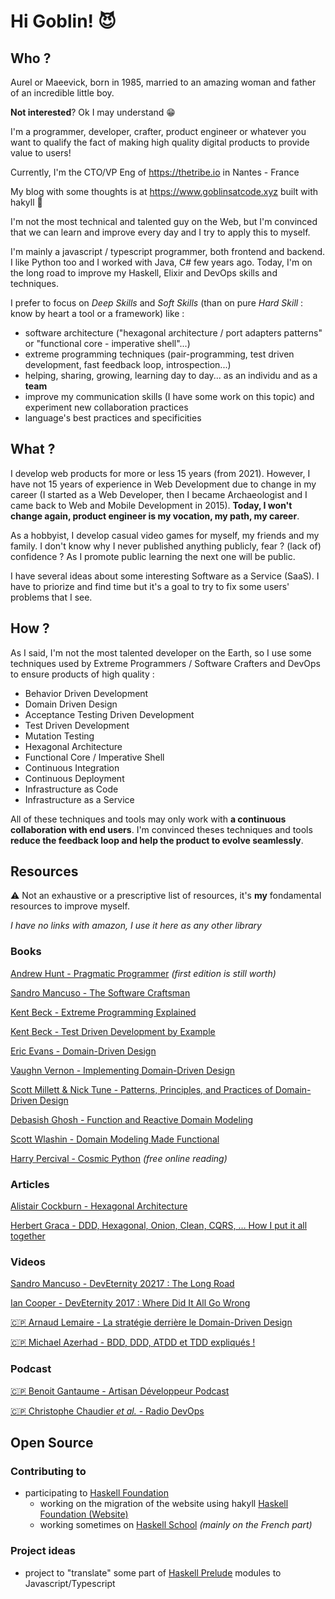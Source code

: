 # Hi Goblin! 😈

## Who ? 

Aurel or Maeevick, born in 1985, married to an amazing woman and father of an incredible little boy.

__Not interested__? Ok I may understand 😁

I'm a programmer, developer, crafter, product engineer or whatever you want to qualify the fact of making high quality digital products to provide value to users!

Currently, I'm the CTO/VP Eng of https://thetribe.io in Nantes - France

My blog with some thoughts is at https://www.goblinsatcode.xyz built with hakyll 💚

I'm not the most technical and talented guy on the Web, but I'm convinced that we can learn and improve every day and I try to apply this to myself.

I'm mainly a javascript / typescript programmer, both frontend and backend. I like Python too and I worked with Java, C# few years ago. 
Today, I'm on the long road to improve my Haskell, Elixir and DevOps skills and techniques.

I prefer to focus on _Deep Skills_ and _Soft Skills_ (than on pure _Hard Skill_ : know by heart a tool or a framework) like :

- software architecture ("hexagonal architecture / port adapters patterns" or "functional core - imperative shell"...) 
- extreme programming techniques (pair-programming, test driven development, fast feedback loop, introspection...)
- helping, sharing, growing, learning day to day... as an individu and as a __team__ 
- improve my communication skills (I have some work on this topic) and experiment new collaboration practices
- language's best practices and specificities


## What ?

I develop web products for more or less 15 years (from 2021). However, I have not 15 years of experience in Web Development due to change in my career (I started as a Web Developer, then I became Archaeologist and I came back to Web and Mobile Development in 2015). __Today, I won't change again, product engineer is my vocation, my path, my career__.

As a hobbyist, I develop casual video games for myself, my friends and my family. I don't know why I never published anything publicly, fear ? (lack of) confidence ? As I promote public learning the next one will be public.

I have several ideas about some interesting Software as a Service (SaaS). I have to priorize and find time but it's a goal to try to fix some users' problems that I see.

## How ?

As I said, I'm not the most talented developer on the Earth, so I use some techniques used by Extreme Programmers / Software Crafters and DevOps to ensure products of high quality : 

- Behavior Driven Development
- Domain Driven Design
- Acceptance Testing Driven Development
- Test Driven Development
- Mutation Testing
- Hexagonal Architecture
- Functional Core / Imperative Shell
- Continuous Integration
- Continuous Deployment
- Infrastructure as Code
- Infrastructure as a Service

All of these techniques and tools may only work with __a continuous collaboration with end users__. I'm convinced theses techniques and tools __reduce the feedback loop and help the product to evolve seamlessly__.


## Resources

⚠️ Not an exhaustive or a prescriptive list of resources, it's __my__ fondamental resources to improve myself.

_I have no links with amazon, I use it here as any other library_

### Books

[Andrew Hunt - Pragmatic Programmer](https://www.amazon.fr/Pragmatic-Programmer-journey-mastery-Anniversary-ebook/dp/B07VRS84D1/) _(first edition is still worth)_

[Sandro Mancuso - The Software Craftsman](https://www.amazon.fr/Software-Craftsman-Professionalism-Pragmatism-Pride/dp/0134052501/)

[Kent Beck - Extreme Programming Explained](https://www.amazon.fr/Extreme-Programming-Explained-Embrace-Change/dp/0321278658/)

[Kent Beck - Test Driven Development by Example](https://www.amazon.fr/Test-Driven-Development-Kent-Beck/dp/0321146530/)

[Eric Evans - Domain-Driven Design](https://www.amazon.fr/Domain-Driven-Design-Tackling-Complexity-Software/dp/0321125215/) 

[Vaughn Vernon - Implementing Domain-Driven Design](https://www.amazon.fr/Implementing-Domain-Driven-Design-Vaughn-Vernon/dp/0321834577/)

[Scott Millett & Nick Tune - Patterns, Principles, and Practices of Domain-Driven Design](https://www.amazon.fr/Patterns-Principles-Practices-Domain-Driven-Design/dp/1118714709/)

[Debasish Ghosh - Function and Reactive Domain Modeling](https://www.amazon.fr/Function-Reactive-Domain-Modeling-Debasish/dp/1617292249)

[Scott Wlashin - Domain Modeling Made Functional](https://www.amazon.fr/Domain-Modeling-Made-Functional-Domain-Driven/dp/1680502549)

[Harry Percival - Cosmic Python](https://www.cosmicpython.com/book/preface.html) _(free online reading)_

### Articles

[Alistair Cockburn - Hexagonal Architecture](https://alistair.cockburn.us/hexagonal-architecture/) 

[Herbert Graca - DDD, Hexagonal, Onion, Clean, CQRS, … How I put it all together](https://herbertograca.com/2017/11/16/explicit-architecture-01-ddd-hexagonal-onion-clean-cqrs-how-i-put-it-all-together/)

### Videos

[Sandro Mancuso - DevEternity 20217 : The Long Road](https://youtu.be/vQDnW265XKU)

[Ian Cooper - DevEternity 2017 : Where Did It All Go Wrong](https://youtu.be/EZ05e7EMOLM)

[🇨🇵 Arnaud Lemaire - La stratégie derrière le Domain-Driven Design](https://vimeo.com/420563208)

[🇨🇵 Michael Azerhad - BDD, DDD, ATDD et TDD expliqués !](https://www.youtube.com/watch?v=jxBmKvS7lAo)

### Podcast

[🇨🇵 Benoit Gantaume - Artisan Développeur Podcast](https://artisandeveloppeur.fr/podcast/)

[🇨🇵 Christophe Chaudier _et al._ - Radio DevOps](https://lydra.fr/radio-devops/)


## Open Source 

### Contributing to

- participating to [Haskell Foundation](https://github.com/haskellfoundation)
  - working on the migration of the website using hakyll [Haskell Foundation (Website)](https://github.com/haskellfoundation/haskellfoundation.github.io/tree/hakyll)
  - working sometimes on [Haskell School](https://github.com/haskellfoundation/HaskellSchool) _(mainly on the French part)_

### Project ideas

- project to "translate" some part of [Haskell Prelude](https://hackage.haskell.org/package/base-4.15.0.0/docs/Prelude.html) modules to Javascript/Typescript

<!--
**Maeevick/Maeevick** is a ✨ _special_ ✨ repository because its `README.md` (this file) appears on your GitHub profile.

Here are some ideas to get you started:

- 🔭 I’m currently working on ...
- 🌱 I’m currently learning ...
- 👯 I’m looking to collaborate on ...
- 🤔 I’m looking for help with ...
- 💬 Ask me about ...
- 📫 How to reach me: ...
- 😄 Pronouns: ...
- ⚡ Fun fact: ...
-->
